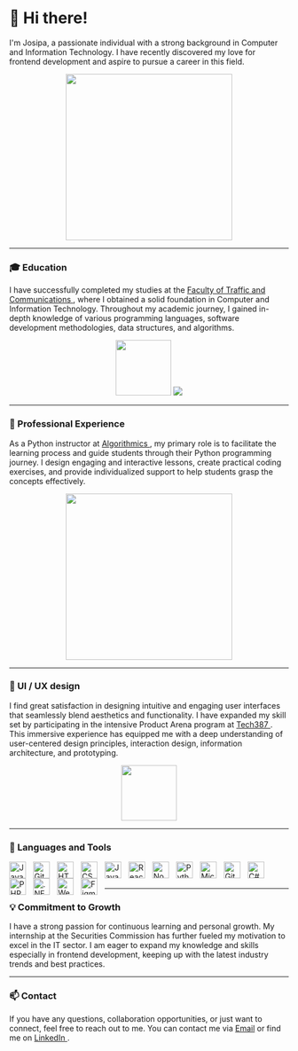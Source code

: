 # 👋 Hi there! 
I'm Josipa, a passionate individual with a strong background in Computer and Information Technology. I have recently discovered my love for frontend development and aspire to pursue a career in this field.
<p align= 'center'>
    <img width= '300' src= "https://storage.googleapis.com/ureify-strapi-assets/Job_Search_for_Front_End_Developer_b8b113ec25/Job_Search_for_Front_End_Developer_b8b113ec25.jpg">
</p>

---

### 🎓 Education
I have successfully completed my studies at the <a href= 'https://fsk.unsa.ba/'> Faculty of Traffic and Communications </a>, where I obtained a solid foundation in Computer and Information Technology. Throughout my academic journey, I gained in-depth knowledge of various programming languages, software development methodologies, data structures, and algorithms.
<p align= 'center'>
  <img width= '100' src= 'https://i2.wp.com/af.unsa.ba/wp-content/uploads/2020/06/logo_AFdrmreze.png?fit=835%2C819&ssl=1](https://fsk.unsa.ba/wp/wp-content/uploads/2020/09/unsa_320-e1600370914431.png'>
  <img src= 'https://fsk.unsa.ba/wp/wp-content/uploads/2020/09/download-1-e1600370867178.png'>
</p>

---

### 💼 Professional Experience
As a Python instructor at <a href= 'https://novo-sarajevo.alg.academy/bs'> Algorithmics </a>, my primary role is to facilitate the learning process and guide students through their Python programming journey. I design engaging and interactive lessons, create practical coding exercises, and provide individualized support to help students grasp the concepts effectively.
<p align= 'center'>
    <img width= '300' src= "https://images.glints.com/unsafe/glints-dashboard.s3.amazonaws.com/company-banner-pic/2174c0976b1fdee6d3c09fef8f17be5b.png">
</p>

---

### 🎨 UI / UX design
I find great satisfaction in designing intuitive and engaging user interfaces that seamlessly blend aesthetics and functionality. I have expanded my skill set by participating in the intensive Product Arena program at <a href= 'https://www.tech387.com/'> Tech387 </a>. This immersive experience has equipped me with a deep understanding of user-centered design principles, interaction design, information architecture, and prototyping.
<p align= 'center'>
    <img width= '100' src= "https://global-uploads.webflow.com/6245a9d0497b5720bead1f55/6389f8c682f66bddb44afeab_Tech387_vertical_logo.png">
</p>

---

### 🧰 Languages and Tools


<img align="left" title="Java" width="30px" style="padding-right:10px;" src="https://cdn.jsdelivr.net/gh/devicons/devicon/icons/java/java-original.svg"/>
<img align="left" title="Git" width="30px" style="padding-right:10px;" src="https://cdn.jsdelivr.net/gh/devicons/devicon/icons/git/git-original.svg" />
<img align="left" title="HTML" width="30px" style="padding-right:10px;" src="https://cdn.jsdelivr.net/gh/devicons/devicon/icons/html5/html5-plain.svg" />
<img align="left" title="CSS" width="30px" style="padding-right:10px;" src="https://cdn.jsdelivr.net/gh/devicons/devicon/icons/css3/css3-plain.svg" />
<img align="left" title="JavaScript" width="30px" style="padding-right:10px;" src="https://cdn.jsdelivr.net/gh/devicons/devicon/icons/javascript/javascript-plain.svg" />
<img align="left" title="React" width="30px" style="padding-right:10px;" src="https://cdn.jsdelivr.net/gh/devicons/devicon/icons/react/react-original.svg" />
<img align="left" title="NodeJS" width="30px" style="padding-right:10px;" src="https://cdn.jsdelivr.net/gh/devicons/devicon/icons/nodejs/nodejs-original.svg" />
<img align="left" title="Python" width="30px" style="padding-right:10px;" src="https://cdn.jsdelivr.net/gh/devicons/devicon/icons/python/python-plain.svg" />
<img align="left" title="Microsoft SQL Server" width="30px" style="padding-right:10px;" src="https://cdn.jsdelivr.net/gh/devicons/devicon/icons/microsoftsqlserver/microsoftsqlserver-plain.svg" />
<img align="left" title="GitHub" width="30px" style="padding-right:10px;" src="https://cdn.jsdelivr.net/gh/devicons/devicon/icons/github/github-original.svg" />
<img align="left" title="C#" width="30px" style="padding-right:10px;" src="https://cdn.jsdelivr.net/gh/devicons/devicon/icons/csharp/csharp-original.svg" />
<img align="left" title="PHP" width="30px" style="padding-right:10px;" src="https://cdn.jsdelivr.net/gh/devicons/devicon/icons/php/php-original.svg" />
<img align="left" title=".NET" width="30px" style="padding-right:10px;" src="https://cdn.jsdelivr.net/gh/devicons/devicon/icons/dot-net/dot-net-original.svg" />
<img align="left" title="Webflow" width="30px" style="padding-right:10px;" src="https://cdn.jsdelivr.net/gh/devicons/devicon/icons/webflow/webflow-original.svg" />
<img align="left" title="Figma" width="30px" style="padding-right:10px;" src="https://cdn.jsdelivr.net/gh/devicons/devicon/icons/figma/figma-original.svg" />



<br>
<br>

---

### 💡 Commitment to Growth
I have a strong passion for continuous learning and personal growth. My internship at the Securities Commission has further fueled my motivation to excel in the IT sector. I am eager to expand my knowledge and skills especially in frontend development, keeping up with the latest industry trends and best practices.

---
### 📫 Contact
If you have any questions, collaboration opportunities, or just want to connect, feel free to reach out to me. You can contact me via [Email](bosnjakjosipa01@gmail.com)  or find me on <a href= 'https://www.linkedin.com/in/josipa-bo%C5%A1njak-720686257'> LinkedIn </a>.



